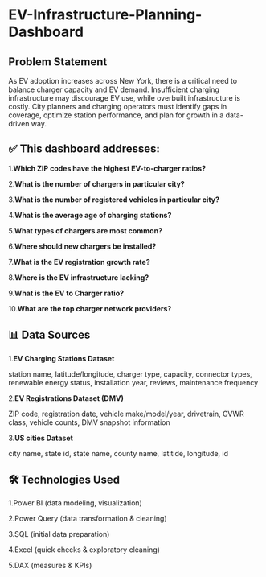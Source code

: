 # EV-Infrastructure-Planning-Dashboard
## Problem Statement
As EV adoption increases across New York, there is a critical need to balance charger capacity and EV demand. Insufficient charging infrastructure may discourage EV use, while overbuilt infrastructure is costly. City planners and charging operators must identify gaps in coverage, optimize station performance, and plan for growth in a data-driven way.
## ✅ This dashboard addresses:
1.**Which ZIP codes have the highest EV-to-charger ratios?**

2.**What is the number of chargers in particular city?**

3.**What is the number of registered vehicles in particular city?**

4.**What is the average age of charging stations?**

5.**What types of chargers are most common?**

6.**Where should new chargers be installed?**

7.**What is the EV registration growth rate?**

8.**Where is the EV infrastructure lacking?**

9.**What is the EV to Charger ratio?**

10.**What are the top charger network providers?**

## 📊 Data Sources

 1.**EV Charging Stations Dataset**

station name, latitude/longitude, charger type, capacity, connector types, renewable energy status, installation year, reviews, maintenance frequency

2.**EV Registrations Dataset (DMV)**

ZIP code, registration date, vehicle make/model/year, drivetrain, GVWR class, vehicle counts, DMV snapshot information

3.**US cities Dataset**

city name, state id,	state name,	county name,	latitide,	longitude, id


## 🛠 Technologies Used

1.Power BI (data modeling, visualization)

2.Power Query (data transformation & cleaning)

3.SQL (initial data preparation)

4.Excel (quick checks & exploratory cleaning)

5.DAX (measures & KPIs)





